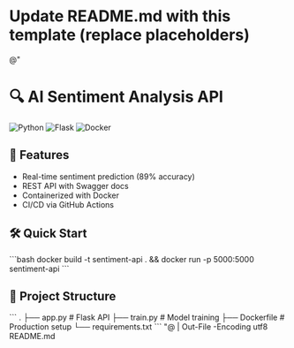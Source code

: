 # Update README.md with this template (replace placeholders)
@"
# 🔍 AI Sentiment Analysis API

![Python](https://img.shields.io/badge/Python-3.9+-blue)
![Flask](https://img.shields.io/badge/Flask-2.0-green)
![Docker](https://img.shields.io/badge/Docker-✓-lightgrey)

## 🚀 Features
- Real-time sentiment prediction (89% accuracy)
- REST API with Swagger docs
- Containerized with Docker
- CI/CD via GitHub Actions

## 🛠️ Quick Start
\`\`\`bash
docker build -t sentiment-api . && docker run -p 5000:5000 sentiment-api
\`\`\`

## 📂 Project Structure
\`\`\`
.
├── app.py          # Flask API
├── train.py       # Model training
├── Dockerfile     # Production setup
└── requirements.txt
\`\`\`
"@ | Out-File -Encoding utf8 README.md
